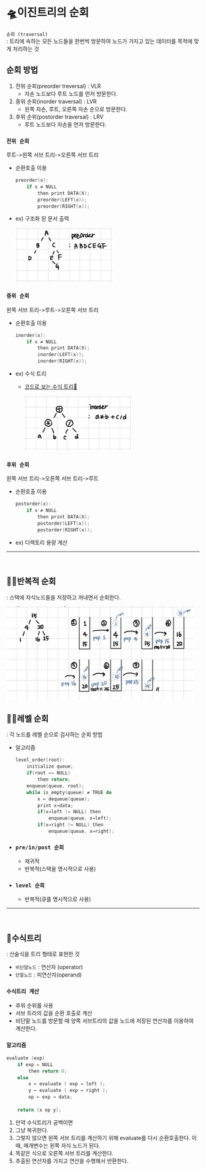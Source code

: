 # 🛸이진트리의 순회 
`순회 (traversal)` </br> : 트리에 속하는 모든 노드들을 한번씩 방문하여 노드가 가지고 있는 데이터를 목적에 맞게 처리하는 것 

## 순회 방법 
1. 전위 순회(preorder treversal) : VLR
    - 자손 노드보다 루트 노드를 먼저 방문한다.
2. 중위 순회(inorder traversal) : LVR
    - 왼쪽 자손, 루트, 오른쪽 자손 순으로 방문한다.
3. 후위 순위(postorder traversal) : LRV
    - 루트 노드보다 자손을 먼저 방문한다.

### `전위 순회`
루트->왼쪽 서브 트리->오른쪽 서브 트리
- 순환호출 이용 
    ```C
    preorder(x):
        if x ≠ NULL
            then print DATA(X);
            preorder(LEFT(x));
            preorder(RIGHT(x));
    ```
- ex) 구조화 된 문서 출력 </br>

    ![](/Images/preorder.JPG)

### `중위 순회`
왼쪽 서브 트리->루트->오른쪽 서브 트리
- 순환호출 이용 
    ```C
    inorder(x):
        if x ≠ NULL
            then print DATA(X);
            inorder(LEFT(x));
            inorder(RIGHT(x));
    ```
- ex) 수식 트리 
    - [코드로 보는 수식 트리👀](#🎲수식트리) </br>

        ![](/Images/inorder.JPG)
 

### `후위 순회`
왼쪽 서브 트리->오른쪽 서브 트리->루트
- 순환호출 이용 
    ```C
    postorder(x):
        if x ≠ NULL
            then print DATA(X);
            postorder(LEFT(x));
            postorder(RIGHT(x));
    ```
- ex) 디렉토리 용량 계산

---
</br>

## ✍🏻반복적 순회
: 스택에 자식노드들을 저장하고 꺼내면서 순회한다.  </br>

![](/Images/반복적순회.JPG)


## ✍🏻레벨 순회
: 각 노드를 레벨 순으로 검사하는 순회 방법
- 알고리즘 
    ```C
    level_order(root):
        initialize queue;
        if(root == NULL)
            then return;
        enqueue(queue, root);
        while is_empty(queue) ≠ TRUE do
            x ← dequeue(queue);
            print x→data;
            if(x→left != NULL) then
                enqueue(queue, x→left);
            if(x→right != NULL) then
                enqueue(queue, x→right);
    ```


-  ### `pre/in/post 순회`
    - 재귀적
    - 반복적(스택을 명시적으로 사용)
- ### `level 순회`
    - 반복적(큐를 명시적으로 사용)

---
</br>

## 🎲수식트리
: 산술식을 트리 형태로 표현한 것 

- `비단말노드` : 연산자 (operator)
- `단말노드` : 피연산자(operand)

### `수식트리 계산 `
- 후위 순위를 사용
- 서브 트리의 값을 순환 호출로 계산
- 비단말 노드를 방문할 때 양쪽 서브트리의 값을 노드에 저장된 연산자를 이용하여 계산한다.

### `알고리즘`

```C
evaluate (exp)
    if exp = NULL
        then return 0;
    else
        x ← evaluate ( exp → left );
        y ← evaluate ( exp → right );
        op ← exp → data;  

    return (x op y);
```
1. 만약 수식트리가 공백이면
2. 그냥 복귀한다.
3. 그렇지 않으면 왼쪽 서브 트리를 계산하기 위해 evaluate를 다시 순환호출한다. 이때, 매개변수는 왼쪽 자식 노드가 된다.
4. 똑같은 식으로 오른쪽 서브 트리를 계산한다.
5. 추출된 연산자를 가지고 연산을 수행해서 반환한다.



